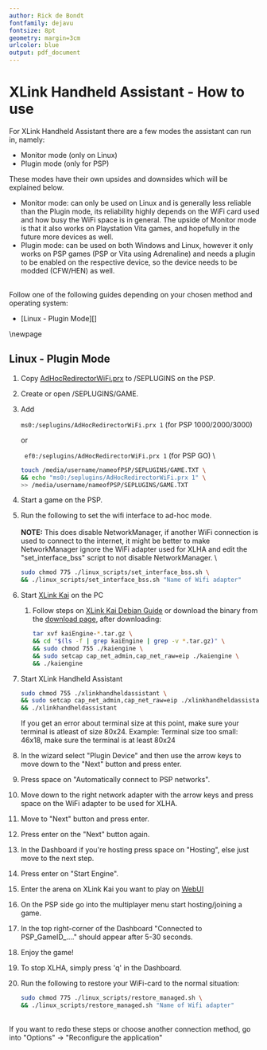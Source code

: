 ```yaml
---
author: Rick de Bondt
fontfamily: dejavu
fontsize: 8pt
geometry: margin=3cm
urlcolor: blue
output: pdf_document
---
```

# XLink Handheld Assistant - How to use
For XLink Handheld Assistant there are a few modes the assistant can run in, namely:

- Monitor mode (only on Linux)
- Plugin mode (only for PSP)

These modes have their own upsides and downsides which will be explained below.

- Monitor mode: can only be used on Linux and is generally less reliable than the Plugin mode, its reliability highly depends on the WiFi card used and how busy the WiFi space is in general. The upside of Monitor mode is that it also works on Playstation Vita games, and hopefully in the future more devices as well.
- Plugin mode: can be used on both Windows and Linux, however it only works on PSP games (PSP or Vita using Adrenaline) and needs a plugin to be enabled on the respective device, so the device needs to be modded (CFW/HEN) as well.

\
Follow one of the following guides depending on your chosen method and operating system:

- [Linux - Plugin Mode][]

\newpage
## Linux - Plugin Mode
1. Copy [AdHocRedirectorWiFi.prx](./Plugin/AdHocRedirectorWiFi.prx) to /SEPLUGINS on the PSP.
2. Create or open /SEPLUGINS/GAME.
3. Add 

   ```ms0:/seplugins/AdHocRedirectorWiFi.prx 1``` (for PSP 1000/2000/3000) 

   or 

   ``` ef0:/seplugins/AdHocRedirectorWiFi.prx 1``` (for PSP GO)
\
   ```bash
   touch /media/username/nameofPSP/SEPLUGINS/GAME.TXT \
   && echo "ms0:/seplugins/AdHocRedirectorWiFi.prx 1" \
   >> /media/username/nameofPSP/SEPLUGINS/GAME.TXT
   ```
   
4. Start a game on the PSP.
5. Run the following to set the wifi interface to ad-hoc mode. \
\
**NOTE:** This does disable NetworkManager, if another WiFi connection is used to connect to the internet, it might be better to make NetworkManager ignore the WiFi adapter used for XLHA and edit the "set_interface_bss" script to not disable NetworkManager. \

    ```bash
    sudo chmod 775 ./linux_scripts/set_interface_bss.sh \
    && ./linux_scripts/set_interface_bss.sh "Name of Wifi adapter"
    ```

6. Start [XLink Kai](http://teamxlink.co.uk/) on the PC
    1. Follow steps on [XLink Kai Debian Guide](https://repo.teamxlink.co.uk/) or download the binary from the [download page](https://www.teamxlink.co.uk/go?c=download), after downloading: 
    
       ```bash
       tar xvf kaiEngine-*.tar.gz \
       && cd "$(ls -f | grep kaiEngine | grep -v *.tar.gz)" \
       && sudo chmod 755 ./kaiengine \
       && sudo setcap cap_net_admin,cap_net_raw=eip ./kaiengine \
       && ./kaiengine
       ```
7. Start XLink Handheld Assistant 
   ```bash
   sudo chmod 755 ./xlinkhandheldassistant \
   && sudo setcap cap_net_admin,cap_net_raw=eip ./xlinkhandheldassistant \
   && ./xlinkhandheldassistant
   ```
   If you get an error about terminal size at this point, make sure your terminal is atleast of size 80x24.
   Example: Terminal size too small: 46x18, make sure the terminal is at least 80x24
   
8. In the wizard select "Plugin Device" and then use the arrow keys to move down to the "Next" button and press enter.
9. Press space on "Automatically connect to PSP networks".
10. Move down to the right network adapter with the arrow keys and press space on the WiFi adapter to be used for XLHA.
11. Move to "Next" button and press enter.
12. Press enter on the "Next" button again.
13. In the Dashboard if you're hosting press space on "Hosting", else just move to the next step.
14. Press enter on "Start Engine".
15. Enter the arena on XLink Kai you want to play on [WebUI](http://127.0.0.1:34522/)
16. On the PSP side go into the multiplayer menu start hosting/joining a game.
17. In the top right-corner of the Dashboard "Connected to PSP_GameID_...." should appear after 5-30 seconds.
18. Enjoy the game!
19. To stop XLHA, simply press 'q' in the Dashboard.
20. Run the following to restore your WiFi-card to the normal situation:
    ```bash
    sudo chmod 775 ./linux_scripts/restore_managed.sh \
    && ./linux_scripts/restore_managed.sh "Name of Wifi adapter"
    ```

\
If you want to redo these steps or choose another connection method, go into "Options" -> "Reconfigure the application"
